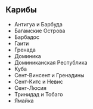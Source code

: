 ## Карибы

*   Антигуа и Барбуда
*   Багамские Острова
*   Барбадос
*   Гаити
*   Гренада
*   Доминика
*   Доминиканская Республика
*   Куба
*   Сент-Винсент и Гренадины
*   Сент-Китс и Невис
*   Сент-Люсия
*   Тринидад и Тобаго
*   Ямайка
